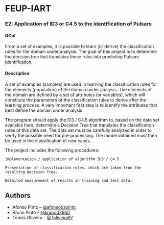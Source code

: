 # FEUP-IART

### E2: Application of ID3 or C4.5 to the identification of Pulsars

#### GOal

From a set of examples, it is possible to learn (or derive) the classification rules for the domain under analysis. The goal of this project is to determine the decision tree that translates these rules into predicting Pulsars identification.

#### Description

A set of examples (samples) are used in learning the classification rules for the elements (population) of the domain under analysis. The elements of the domain are defined by a set of attributes (or variables), which will constitute the parameters of the classification rules to derive after the learning process. A very important first step is to identify the attributes that best define the domain under analysis.

The program should apply the ID3 / C4.5 algorithm to, based on the data set available here, determine a Decision Tree that translates the classification rules of this data set. The data set must be carefully analyzed in order to verify the possible need for pre-processing. The model obtained must then be used in the classification of new cases.

The project includes the following procedures:

    Implementation / application of algorithm ID3 / C4.5.

    Presentation of classification rules, which are taken from the resulting Decision Tree.

    Detailed measurement of results in training and test data.

  ## Authors
* Afonso Pinto – [@afonsobspinto](https://github.com/afonsobspinto)
* Bruno Pinto – [@bruno02960](https://github.com/bruno02960)
* Tomás Oliveira – [@Toliveira97](https://github.com/Toliveira97)
